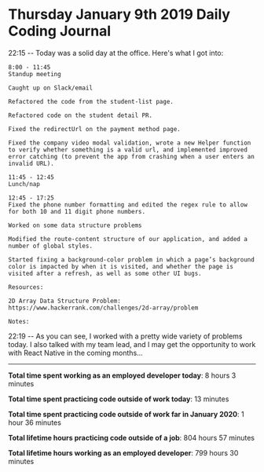 # Thursday January 9th 2019 Daily Coding Journal

22:15 -- Today was a solid day at the office. Here's what I got into:
```
8:00 - 11:45
Standup meeting

Caught up on Slack/email

Refactored the code from the student-list page.

Refactored code on the student detail PR.

Fixed the redirectUrl on the payment method page.

Fixed the company video modal validation, wrote a new Helper function to verify whether something is a valid url, and implemented improved error catching (to prevent the app from crashing when a user enters an invalid URL).

11:45 - 12:45
Lunch/nap

12:45 - 17:25
Fixed the phone number formatting and edited the regex rule to allow for both 10 and 11 digit phone numbers.

Worked on some data structure problems

Modified the route-content structure of our application, and added a number of global styles.

Started fixing a background-color problem in which a page’s background color is impacted by when it is visited, and whether the page is visited after a refresh, as well as some other UI bugs.

Resources:

2D Array Data Structure Problem: https://www.hackerrank.com/challenges/2d-array/problem

Notes:
```
22:19 -- As you can see, I worked with a pretty wide variety of problems today. I also talked with my team lead, and I may get the opportunity to work with React Native in the coming months...
___
**Total time spent working as an employed developer today**: 8 hours 3 minutes

**Total time spent practicing code outside of work today**: 13 minutes

**Total time spent practicing code outside of work far in January 2020**: 1 hour 36 minutes

**Total lifetime hours practicing code outside of a job**: 804 hours 57 minutes

**Total lifetime hours working as an employed developer**: 799 hours 30 minutes